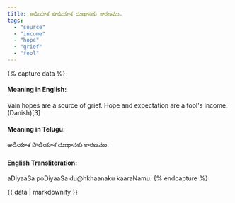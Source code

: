 ```yaml
---
title: అడియాశ పొడియాశ దుఃఖానకు కారణము.
tags:
  - "source"
  - "income"
  - "hope"
  - "grief"
  - "fool"
---
```


{% capture data %}
#### Meaning in English:
Vain hopes are a source of grief.
Hope and expectation are a fool's income. (Danish)[3]

#### Meaning in Telugu:
అడియాశ పొడియాశ దుఃఖానకు కారణము.

#### English Transliteration:
aDiyaaSa poDiyaaSa du@hkhaanaku kaaraNamu.
{% endcapture %}

{{ data | markdownify }}

